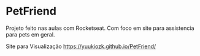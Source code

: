 # PetFriend

Projeto feito nas aulas com Rocketseat.
Com foco em site para assistencia para pets em geral. 

Site para Visualização https://yuukiozk.github.io/PetFriend/
